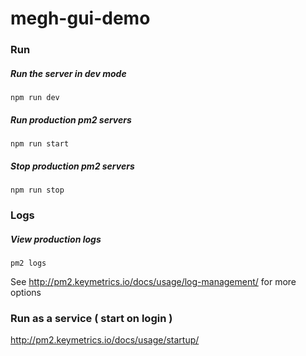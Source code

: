 # megh-gui-demo #

### Run

##### Run the server in dev mode
`npm run dev`
##### Run production pm2 servers
`npm run start`
##### Stop production pm2 servers
`npm run stop`

### Logs

##### View production logs
`pm2 logs`

See http://pm2.keymetrics.io/docs/usage/log-management/ for more options

### Run as a service ( start on login )
http://pm2.keymetrics.io/docs/usage/startup/

